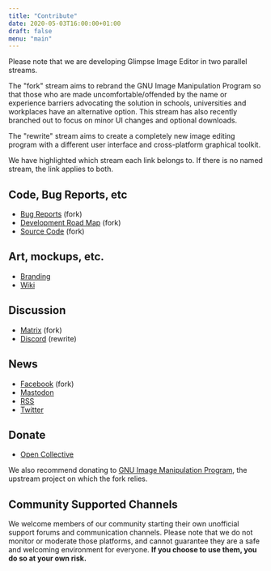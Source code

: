 ```yaml
---
title: "Contribute"
date: 2020-05-03T16:00:00+01:00
draft: false
menu: "main"
---
```

Please note that we are developing Glimpse Image Editor in two parallel streams.

The "fork" stream aims to rebrand the GNU Image Manipulation Program so that those who are made uncomfortable/offended by the name or experience barriers advocating the solution in schools, universities and workplaces have an alternative option. This stream has also recently branched out to focus on minor UI changes and optional downloads.

The "rewrite" stream aims to create a completely new image editing program with a different user interface and cross-platform graphical toolkit.

We have highlighted which stream each link belongs to. If there is no named stream, the link applies to both.

## Code, Bug Reports, etc
 * [Bug Reports](https://github.com/glimpse-editor/Glimpse/issues) (fork)
 * [Development Road Map](https://github.com/glimpse-editor/Glimpse/milestones) (fork)
 * [Source Code](https://github.com/glimpse-editor/Glimpse) (fork)

## Art, mockups, etc.
 * [Branding](https://github.com/glimpse-editor/branding)
 * [Wiki](https://wiki.glimpse-editor.org/)

## Discussion
 * [Matrix](https://matrix.to/#/#glimpse:matrix.org) (fork)
 * [Discord](https://discord.gg/hZhRceq) (rewrite)

## News
 * [Facebook](https://fb.me/glimpse.editor) (fork)
 * [Mastodon](https://mastodon.art/@glimpse)
 * [RSS](../posts/index.xml)
 * [Twitter](https://twitter.com/glimpse_editor)

## Donate
 * [Open Collective](https://opencollective.com/glimpse)

 We also recommend donating to [GNU Image Manipulation Program](https://www.gimp.org/donating/), the upstream project on which the fork relies.

## Community Supported Channels
We welcome members of our community starting their own unofficial support forums and communication channels.
Please note that we do not monitor or moderate those platforms, and cannot guarantee they are a safe and welcoming environment for everyone. **If you choose to use them, you do so at your own risk.**
